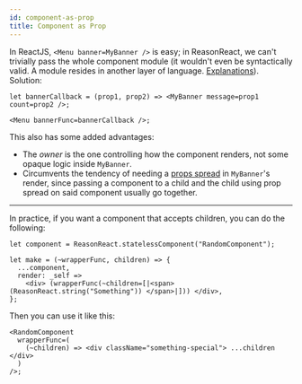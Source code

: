 ```yaml
---
id: component-as-prop
title: Component as Prop
---
```


In ReactJS, `<Menu banner=MyBanner />` is easy; in ReasonReact, we can't trivially pass the whole component module (it wouldn't even be syntactically valid. A module resides in another layer of language. [Explanations](https://reasonml.github.io/guide/language/module)). Solution:

```reason
let bannerCallback = (prop1, prop2) => <MyBanner message=prop1 count=prop2 />;

<Menu bannerFunc=bannerCallback />;
```

This also has some added advantages:

- The _owner_ is the one controlling how the component renders, not some opaque logic inside `MyBanner`.
- Circumvents the tendency of needing a [props spread](props-spread.md) in `MyBanner`'s render, since passing a component to a child and the child using prop spread on said component usually go together.

--- 

In practice, if you want a component that accepts children, you can do the following:

```reason
let component = ReasonReact.statelessComponent("RandomComponent");

let make = (~wrapperFunc, children) => {
  ...component,
  render: _self =>
    <div> (wrapperFunc(~children=[|<span> (ReasonReact.string("Something")) </span>|])) </div>,
};
```

Then you can use it like this:

```reason
<RandomComponent
  wrapperFunc=(
    (~children) => <div className="something-special"> ...children </div>
  )
/>;
```
